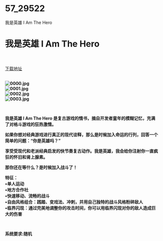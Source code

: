 # 57_29522
我是英雄 I Am The Hero
# 我是英雄 I Am The Hero
 <br/></br>
[下载地址](https://www.switch520.cc/article/29522 "下载地址")
<br/></br>

<p><strong><img title="0000.jpg" src="https://www.switch520.cc/muke_img/2022_04_12_f91b04adead9c.jpg" alt="0000.jpg"></strong><br>
<strong><img title="0001.jpg" src="https://www.switch520.cc/muke_img/2022_04_12_e95f912e09dc9.jpg" alt="0001.jpg"></strong><br>
<strong><img title="0002.jpg" src="https://www.switch520.cc/muke_img/2022_04_12_c7ed67f724928.jpg" alt="0002.jpg"></strong><br>
<strong><img title="0003.jpg" src="https://www.switch520.cc/muke_img/2022_04_12_0b1e0599b2184.jpg" alt="0003.jpg">&nbsp;</strong></p>
<p>&nbsp;</p>
<p><strong>我是英雄 I Am The Hero 是复古游戏的情书，摘自开发者童年的模糊记忆，充满了对格斗游戏的狂热激情。</strong></p>
<p><strong>如果你想对经典游戏进行真正的现代诠释，那么是时候加入命运的行列，回答一个简单的问题：“你是英雄吗？”</strong></p>
<p><strong>享受受现代和老派经典启发的快节奏复古动作。我是英雄，我会给你注射你一直疯狂的怀旧和肾上腺素。</strong></p>
<p><strong>那你还在等什么？是时候加入战斗了！</strong></p>
<p><strong>特征：</strong><br>
<strong>•单人运动</strong><br>
<strong>•地方合作社</strong><br>
<strong>•快速移动、流畅的战斗</strong><br>
<strong>•自由风格组合：践踏、变戏法、冲刺，并用自己独特的战斗风格粉碎敌人</strong><br>
<strong>•临界闪现：通过完美地调整你的攻击时间，你可以用临界闪现对你的敌人造成巨大的伤害</strong></p>
<p>&nbsp;</p>
<p><strong>系统要求:随机</strong></p>



